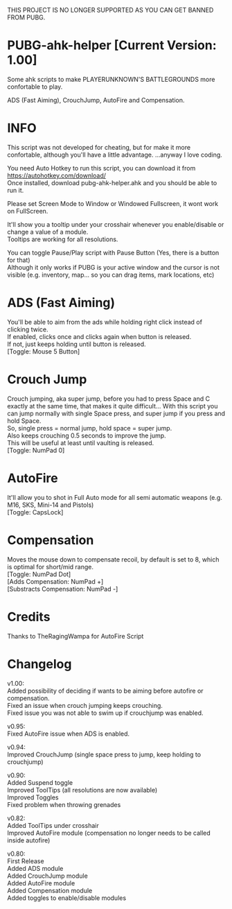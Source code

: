THIS PROJECT IS NO LONGER SUPPORTED AS YOU CAN GET BANNED FROM PUBG.

# PUBG-ahk-helper [Current Version: 1.00]
Some ahk scripts to make PLAYERUNKNOWN'S BATTLEGROUNDS more confortable to play.

ADS (Fast Aiming), CrouchJump, AutoFire and Compensation.

# INFO
This script was not developed for cheating, but for make it more confortable, although you'll have a little advantage.
...anyway I love coding.

You need Auto Hotkey to run this script, you can download it from https://autohotkey.com/download/  
Once installed, download pubg-ahk-helper.ahk and you should be able to run it.

Please set Screen Mode to Window or Windowed Fullscreen, it wont work on FullScreen.

It'll show you a tooltip under your crosshair whenever you enable/disable or change a value of a module.  
Tooltips are working for all resolutions.

You can toggle Pause/Play script with Pause Button (Yes, there is a button for that)  
Although it only works if PUBG is your active window and the cursor is not visible (e.g. inventory, map... so you can drag items, mark locations, etc)


# ADS (Fast Aiming)
You'll be able to aim from the ads while holding right click instead of clicking twice.  
If enabled, clicks once and clicks again when button is released.  
If not, just keeps holding until button is released.  
[Toggle: Mouse 5 Button]

# Crouch Jump
Crouch jumping, aka super jump, before you had to press Space and C exactly at the same time, that makes it quite difficult...
With this script you can jump normally with single Space press, and super jump if you press and hold Space.  
So, single press = normal jump, hold space = super jump.  
Also keeps crouching 0.5 seconds to improve the jump.  
This will be useful at least until vaulting is released.  
[Toggle: NumPad 0]

# AutoFire
It'll allow you to shot in Full Auto mode for all semi automatic weapons (e.g. M16, SKS, Mini-14 and Pistols)  
[Toggle: CapsLock]

# Compensation
Moves the mouse down to compensate recoil, by default is set to 8, which is optimal for short/mid range.  
[Toggle: NumPad Dot]  
[Adds Compensation: NumPad +]  
[Substracts Compensation: NumPad -]  

# Credits
Thanks to TheRagingWampa for AutoFire Script

# Changelog
v1.00:  
Added possibility of deciding if wants to be aiming before autofire or compensation.  
Fixed an issue when crouch jumping keeps crouching.  
Fixed issue you was not able to swim up if crouchjump was enabled.

v0.95:  
Fixed AutoFire issue when ADS is enabled.

v0.94:  
Improved CrouchJump (single space press to jump, keep holding to crouchjump)

v0.90:  
Added Suspend toggle  
Improved ToolTips (all resolutions are now available)  
Improved Toggles  
Fixed problem when throwing grenades

v0.82:  
Added ToolTips under crosshair  
Improved AutoFire module (compensation no longer needs to be called inside autofire)

v0.80:  
First Release  
Added ADS module  
Added CrouchJump module  
Added AutoFire module  
Added Compensation module  
Added toggles to enable/disable modules
